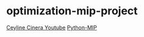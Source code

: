 # optimization-mip-project

[Ceyline Cinera Youtube](https://colab.research.google.com/github/paroonk/optimization-mip-project/blob/main/ceylie_cincera_youtube.ipynb)
[Python-MIP](https://colab.research.google.com/github/paroonk/optimization-mip-project/blob/main/python_mip_examples.ipynb)
